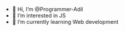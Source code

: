 - 👋 Hi, I’m @Programmer-Adil
- 👀 I’m interested in JS
- 🌱 I’m currently learning Web development

<!---
Programmer-Adil/Programmer-Adil is a ✨ special ✨ repository because its `README.md` (this file) appears on your GitHub profile.
You can click the Preview link to take a look at your changes.
--->
